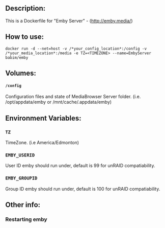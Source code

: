 ## Description:

This is a Dockerfile for "Emby Server" - (http://emby.media/)

## How to use:

```
docker run -d --net=host -v /*your_config_location*:/config -v /*your_media_location*:/media -e TZ=<TIMEZONE> --name=EmbyServer babim/emby
```

## Volumes:

#### `/config`

Configuration files and state of MediaBrowser Server folder. (i.e. /opt/appdata/emby or /mnt/cache/.appdata/emby)

## Environment Variables:

### `TZ`

TimeZone. (i.e America/Edmonton)

### `EMBY_USERID`

User ID emby should run under, default is 99 for unRAID compatiability.

### `EMBY_GROUPID`

Group ID emby should run under, default is 100 for unRAID compatiability.


## Other info:

### Restarting emby
